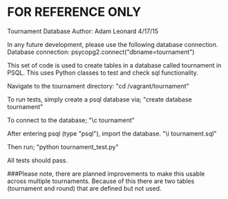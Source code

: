 # FOR REFERENCE ONLY

Tournament Database
Author: Adam Leonard
4/17/15

In any future development, please use the following database connection.
Database connection: psycopg2.connect("dbname=tournament")

This set of code is used to create tables in a database called tournament in PSQL. This uses Python classes to test and check sql functionality.

Navigate to the tournament directory:
"cd /vagrant/tournament"

To run tests, simply create a psql database via;
"create database tournament"

To connect to the database;
"\c tournament"

After entering psql (type "psql"), import the database.
"\i tournament.sql"

Then run;
"python tournament_test.py"

All tests should pass.


###Please note, there are planned improvements to make this usable across multiple tournaments. Because of this there are two tables (tournament and round) that are defined but not used.
